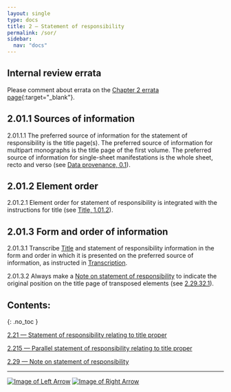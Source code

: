 ```yaml
---
layout: single
type: docs
title: 2 — Statement of responsibility
permalink: /sor/
sidebar:
  nav: "docs"
---
```


## Internal review errata

Please comment about errata on the [Chapter 2 errata page](https://docs.google.com/document/d/1EIUzwP4vZYQVog9SmPqjvr3qqmYzTni4lyz58kmVp7c/edit#heading=h.59v4i6gdfahn){:target="_blank"}.

## 2.01.1 Sources of information

<a name="2.01.1.1">2.01.1.1</a> The preferred source of information for the statement of responsibility is the title page(s). The preferred source of information for multipart monographs is the title page of the first volume. The preferred source of information for single-sheet manifestations is the whole sheet, recto and verso (see [Data provenance, 0.1](/DCRMR/general-rules/Data-provenance/)).

## 2.01.2 Element order

<a name="2.01.2.1">2.01.2.1</a> Element order for statement of responsibility is integrated with the instructions for title (see [Title, 1.01.2](/DCRMR/title/#1012-element-order)).

## 2.01.3 Form and order of information

<a name="2.01.3.1">2.01.3.1</a> Transcribe [Title](/DCRMR/title/) and statement of responsibility information in the form and order in which it is presented on the preferred source of information, as instructed in [Transcription](/DCRMR/general-rules/Transcription/).

<a name="2.01.3.2">2.01.3.2</a> Always make a [Note on statement of responsibility](/DCRMR/sor/Note-on-statement-of-responsibility/) to indicate the original position on the title page of transposed elements (see [2.29.32.1](/DCRMR/sor/Note-on-statement-of-responsibility/#2.29.32.1)).

## Contents:
{: .no_toc }

[2.21 — Statement of responsibility relating to title proper](/DCRMR/sor/Statement-of-responsibility-relating-to-title-proper/)

[2.215 — Parallel statement of responsibility relating to title proper](/DCRMR/sor/Parallel-statement-of-responsibility-relating-to-title-proper/)

[2.29 — Note on statement of responsibility](/DCRMR/sor/Note-on-statement-of-responsibility/)

---

[![Image of Left Arrow](https://rbms-bsc.github.io/DCRMR/assets/pictures/navigation/Arrow_Left.png "1.29 — Note on title")](/DCRMR/title/Note-on-title/) [![Image of Right Arrow](https://rbms-bsc.github.io/DCRMR/assets/pictures/navigation/Arrow_Right.png "2.21 — Statement of responsibility relating to title proper")](/DCRMR/sor/Statement-of-responsibility-relating-to-title-proper/)
